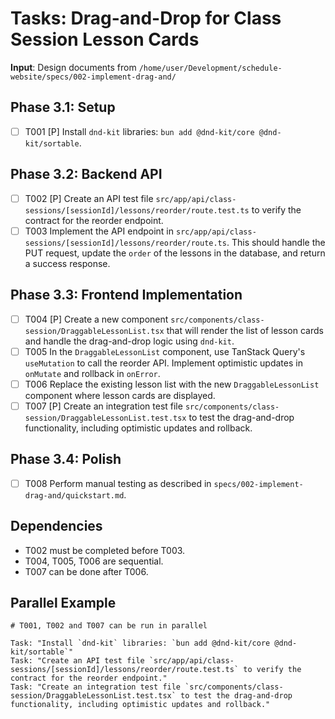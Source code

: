 # Tasks: Drag-and-Drop for Class Session Lesson Cards

**Input**: Design documents from `/home/user/Development/schedule-website/specs/002-implement-drag-and/`

## Phase 3.1: Setup
- [ ] T001 [P] Install `dnd-kit` libraries: `bun add @dnd-kit/core @dnd-kit/sortable`.

## Phase 3.2: Backend API
- [ ] T002 [P] Create an API test file `src/app/api/class-sessions/[sessionId]/lessons/reorder/route.test.ts` to verify the contract for the reorder endpoint.
- [ ] T003 Implement the API endpoint in `src/app/api/class-sessions/[sessionId]/lessons/reorder/route.ts`. This should handle the PUT request, update the `order` of the lessons in the database, and return a success response.

## Phase 3.3: Frontend Implementation
- [ ] T004 [P] Create a new component `src/components/class-session/DraggableLessonList.tsx` that will render the list of lesson cards and handle the drag-and-drop logic using `dnd-kit`.
- [ ] T005 In the `DraggableLessonList` component, use TanStack Query's `useMutation` to call the reorder API. Implement optimistic updates in `onMutate` and rollback in `onError`.
- [ ] T006 Replace the existing lesson list with the new `DraggableLessonList` component where lesson cards are displayed.
- [ ] T007 [P] Create an integration test file `src/components/class-session/DraggableLessonList.test.tsx` to test the drag-and-drop functionality, including optimistic updates and rollback.

## Phase 3.4: Polish
- [ ] T008 Perform manual testing as described in `specs/002-implement-drag-and/quickstart.md`.

## Dependencies
- T002 must be completed before T003.
- T004, T005, T006 are sequential.
- T007 can be done after T006.

## Parallel Example
```
# T001, T002 and T007 can be run in parallel

Task: "Install `dnd-kit` libraries: `bun add @dnd-kit/core @dnd-kit/sortable`"
Task: "Create an API test file `src/app/api/class-sessions/[sessionId]/lessons/reorder/route.test.ts` to verify the contract for the reorder endpoint."
Task: "Create an integration test file `src/components/class-session/DraggableLessonList.test.tsx` to test the drag-and-drop functionality, including optimistic updates and rollback."
```